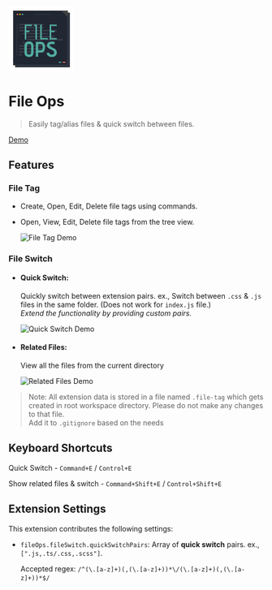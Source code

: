 ![Logo](assets/icon128.png)

# File Ops

> Easily tag/alias files & quick switch between files.

[Demo](https://youtu.be/ze9KtYe3f48)

## Features

### File Tag

- Create, Open, Edit, Delete file tags using commands.
- Open, View, Edit, Delete file tags from the tree view.

  ![File Tag Demo](assets/file-tag-demo.gif)

### File Switch

- #### Quick Switch:

  Quickly switch between extension pairs. ex., Switch between `.css` & `.js` files in the same folder. (Does not work for `index.js` file.)  
  _Extend the functionality by providing custom pairs._

  ![Quick Switch Demo](assets/quick-switch-demo.gif)

- #### Related Files:

  View all the files from the current directory

  ![Related Files Demo](assets/related-files-demo.gif)

> Note: All extension data is stored in a file named `.file-tag` which gets created in root workspace directory. Please do not make any changes to that file.  
> Add it to `.gitignore` based on the needs

## Keyboard Shortcuts

Quick Switch - `Command+E` / `Control+E`

Show related files & switch - `Command+Shift+E` / `Control+Shift+E`

## Extension Settings

This extension contributes the following settings:

- `fileOps.fileSwitch.quickSwitchPairs`: Array of **quick switch** pairs. ex., `[".js,.ts/.css,.scss"]`.

  Accepted regex: `/^(\.[a-z]+)(,(\.[a-z]+))*\/(\.[a-z]+)(,(\.[a-z]+))*$/`
